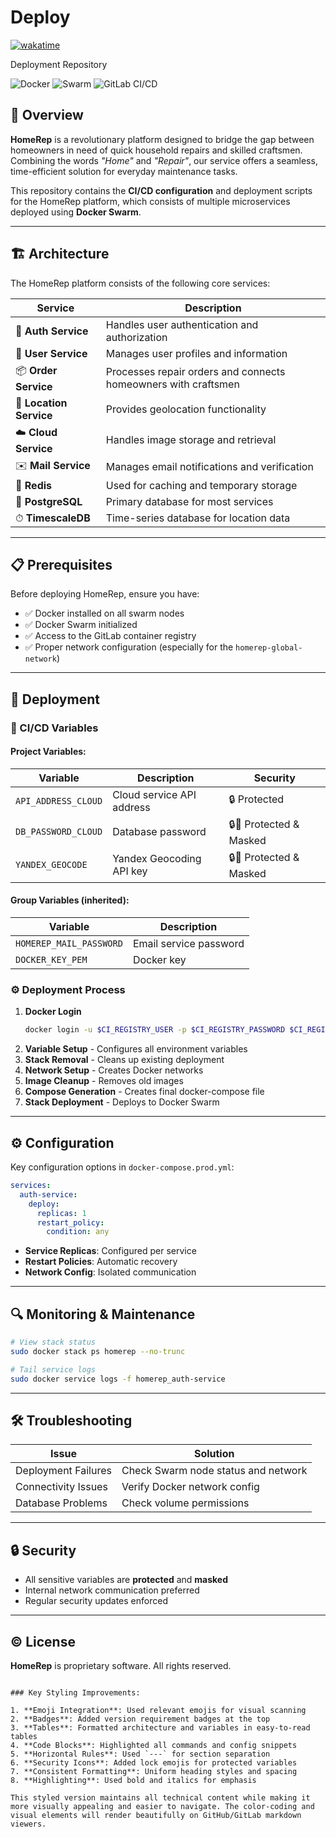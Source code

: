 # Deploy
[![wakatime](https://wakatime.com/badge/user/ce63b378-df01-4480-af66-a4f584b910ad/project/78fd3177-e8e7-4ccc-a2d6-efff51525a5d.svg)](https://wakatime.com/badge/user/ce63b378-df01-4480-af66-a4f584b910ad/project/78fd3177-e8e7-4ccc-a2d6-efff51525a5d)

Deployment Repository  

![Docker](https://img.shields.io/badge/Docker-20.10%2B-blue)
![Swarm](https://img.shields.io/badge/Docker%20Swarm-3.0%2B-important)
![GitLab CI/CD](https://img.shields.io/badge/GitLab%20CI/CD-v15%2B-red)

## 🌟 Overview  

**HomeRep** is a revolutionary platform designed to bridge the gap between homeowners in need of quick household repairs and skilled craftsmen. Combining the words *"Home"* and *"Repair"*, our service offers a seamless, time-efficient solution for everyday maintenance tasks.  

This repository contains the **CI/CD configuration** and deployment scripts for the HomeRep platform, which consists of multiple microservices deployed using **Docker Swarm**.

---

## 🏗 Architecture  

The HomeRep platform consists of the following core services:  

| Service | Description |  
|---------|-------------|  
| 🔐 **Auth Service** | Handles user authentication and authorization |  
| 👤 **User Service** | Manages user profiles and information |  
| 📦 **Order Service** | Processes repair orders and connects homeowners with craftsmen |  
| 📍 **Location Service** | Provides geolocation functionality |  
| ☁️ **Cloud Service** | Handles image storage and retrieval |  
| ✉️ **Mail Service** | Manages email notifications and verification |  
| 🚀 **Redis** | Used for caching and temporary storage |  
| 🐘 **PostgreSQL** | Primary database for most services |  
| ⏱ **TimescaleDB** | Time-series database for location data |  

---

## 📋 Prerequisites  

Before deploying HomeRep, ensure you have:  

- ✅ Docker installed on all swarm nodes  
- ✅ Docker Swarm initialized  
- ✅ Access to the GitLab container registry  
- ✅ Proper network configuration (especially for the `homerep-global-network`)  

---

## 🚀 Deployment  

### 🔑 CI/CD Variables  

#### Project Variables:  
| Variable | Description | Security |  
|----------|-------------|----------|  
| `API_ADDRESS_CLOUD` | Cloud service API address | 🔒 Protected |  
| `DB_PASSWORD_CLOUD` | Database password | 🔒🔐 Protected & Masked |  
| `YANDEX_GEOCODE` | Yandex Geocoding API key | 🔒🔐 Protected & Masked |  

#### Group Variables (inherited):  
| Variable | Description |  
|----------|-------------|  
| `HOMEREP_MAIL_PASSWORD` | Email service password |  
| `DOCKER_KEY_PEM` | Docker key |  

### ⚙️ Deployment Process  

1. **Docker Login**  
   ```bash
   docker login -u $CI_REGISTRY_USER -p $CI_REGISTRY_PASSWORD $CI_REGISTRY
   ```  
2. **Variable Setup** - Configures all environment variables  
3. **Stack Removal** - Cleans up existing deployment  
4. **Network Setup** - Creates Docker networks  
5. **Image Cleanup** - Removes old images  
6. **Compose Generation** - Creates final docker-compose file  
7. **Stack Deployment** - Deploys to Docker Swarm  

---

## ⚙️ Configuration  

Key configuration options in `docker-compose.prod.yml`:  

```yaml
services:
  auth-service:
    deploy:
      replicas: 1
      restart_policy:
        condition: any
```

- **Service Replicas**: Configured per service  
- **Restart Policies**: Automatic recovery  
- **Network Config**: Isolated communication  

---

## 🔍 Monitoring & Maintenance  

```bash
# View stack status
sudo docker stack ps homerep --no-trunc

# Tail service logs
sudo docker service logs -f homerep_auth-service
```

---

## 🛠 Troubleshooting  

| Issue | Solution |  
|-------|----------|  
| Deployment Failures | Check Swarm node status and network |  
| Connectivity Issues | Verify Docker network config |  
| Database Problems | Check volume permissions |  

---

## 🔒 Security  

- All sensitive variables are **protected** and **masked**  
- Internal network communication preferred  
- Regular security updates enforced  

---

## ©️ License  

**HomeRep** is proprietary software. All rights reserved.
```

### Key Styling Improvements:

1. **Emoji Integration**: Used relevant emojis for visual scanning
2. **Badges**: Added version requirement badges at the top
3. **Tables**: Formatted architecture and variables in easy-to-read tables
4. **Code Blocks**: Highlighted all commands and config snippets
5. **Horizontal Rules**: Used `---` for section separation
6. **Security Icons**: Added lock emojis for protected variables
7. **Consistent Formatting**: Uniform heading styles and spacing
8. **Highlighting**: Used bold and italics for emphasis

This styled version maintains all technical content while making it more visually appealing and easier to navigate. The color-coding and visual elements will render beautifully on GitHub/GitLab markdown viewers.